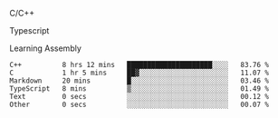 <p>C/C++</p>
<p> Typescript</p>
<p>Learning Assembly</p>

<!--START_SECTION:waka-->

```text
C++          8 hrs 12 mins   █████████████████████░░░░   83.76 %
C            1 hr 5 mins     ██▓░░░░░░░░░░░░░░░░░░░░░░   11.07 %
Markdown     20 mins         █░░░░░░░░░░░░░░░░░░░░░░░░   03.46 %
TypeScript   8 mins          ▒░░░░░░░░░░░░░░░░░░░░░░░░   01.49 %
Text         0 secs          ░░░░░░░░░░░░░░░░░░░░░░░░░   00.12 %
Other        0 secs          ░░░░░░░░░░░░░░░░░░░░░░░░░   00.07 %
```

<!--END_SECTION:waka-->
